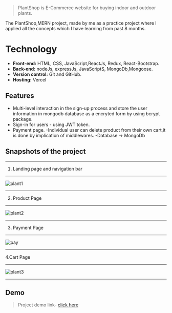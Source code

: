 

<br>

> PlantShop is E-Commerce website for buying indoor and outdoor plants.

The PlantShop,MERN project, made by me as a practice project where I applied all the concepts which I have learning from past 8 months.




  
# Technology

- **Front-end:** HTML, CSS, JavaScript,ReactJs, Redux, React-Bootstrap.
- **Back-end:** nodeJs, expressJs, JavaScriptS, MongoDb,Mongoose.
- **Version control:** Git and GitHub.
- **Hosting:** Vercel

  
## Features


- Multi-level interaction in the sign-up process and store the user information in mongodb database as a encryted form by using bcrypt package.
- Sign-in for users - using JWT token.
- Payment page.
-Individual user can delete product from their own cart,it is done by implication of middlewares.
-Database -> MongoDb

## Snapshots of the project

*******************************************************************************
1. Landing page and navigation bar

*******************************************************************************
![plant1](https://user-images.githubusercontent.com/102580513/214058298-d6b576ed-8618-4a8a-9bc1-80dc41b5d9aa.png)


*******************************************************************************
2. Product Page


*******************************************************************************
![plant2](https://user-images.githubusercontent.com/102580513/214058346-f57dd2a0-e387-4d3f-bbf0-392b4b766810.png)

*******************************************************************************
3. Payment Page

*******************************************************************************
  

![pay](https://user-images.githubusercontent.com/102580513/214060310-3cf52f65-1158-4a56-b73d-8fa0ada6fddc.png)



*******************************************************************************

4.Cart Page

*******************************************************************************

 ![plant3](https://user-images.githubusercontent.com/102580513/214058456-ea653a8a-ccc1-420e-ae85-f4da27ff8c1e.png)

*******************************************************************************
## Demo

>Project demo link- 
<a href="https://frotend-shvaniawsthi001-gmailcom.v![plant1](https://user-images.githubusercontent.com/102580513/214058186-aeb1dd7e-4dd4-40a6-ba90-8727ab8db47d.png)
ercel.app/">click here</a>


  <!-- mongodb-ym9URC6H281a5jqW -->










